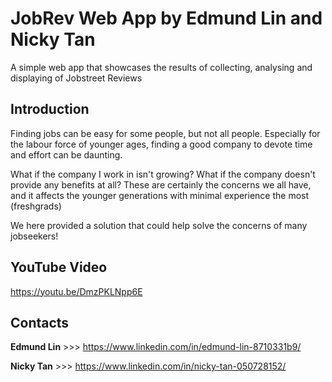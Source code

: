 # JobRev Web App by Edmund Lin and Nicky Tan
A simple web app that showcases the results of collecting, analysing and displaying of Jobstreet Reviews

## Introduction
Finding jobs can be easy for some people, but not all people. Especially for the labour force of younger ages, finding a good company to devote time and effort can be daunting.

What if the company I work in isn't growing? What if the company doesn't provide any benefits at all? These are certainly the concerns we all have, and it affects the younger generations with minimal experience the most (freshgrads)

We here provided a solution that could help solve the concerns of many jobseekers!

## YouTube Video
https://youtu.be/DmzPKLNpp6E

## Contacts
**Edmund Lin** >>> https://www.linkedin.com/in/edmund-lin-8710331b9/

**Nicky Tan** >>> https://www.linkedin.com/in/nicky-tan-050728152/
